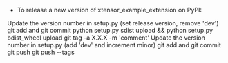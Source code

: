- To release a new version of xtensor_example_extension on PyPI:

Update the version number in setup.py (set release version, remove 'dev')
git add and git commit
python setup.py sdist upload && python setup.py bdist_wheel upload
git tag -a X.X.X -m 'comment'
Update the version number in setup.py (add 'dev' and increment minor)
git add and git commit
git push
git push --tags
